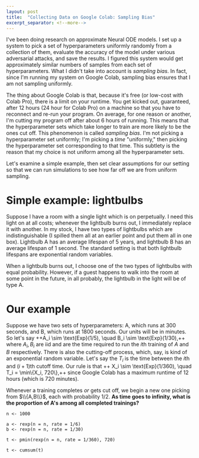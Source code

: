 ```yaml
---
layout: post
title:  "Collecting Data on Google Colab: Sampling Bias"
excerpt_separator: <!--more-->
---
```


I've been doing research on approximate Neural ODE models. I set up a system to pick a set of hyperparameters uniformly randomly from a collection of them, evaluate the accuracy of the model under various adversarial attacks, and save the results. I figured this system would get approximately similar numbers of samples from each set of hyperparameters. What I didn't take into account is *sampling bias*. In fact, since I'm running my system on Google Colab, sampling bias ensures that I am not sampling uniformly.

<!--more-->

The thing about Google Colab is that, because it's free (or low-cost with Colab Pro), there is a limit on your runtime. You get kicked out, guaranteed, after 12 hours (24 hour for Colab Pro) on a machine so that you have to reconnect and re-run your program. On average, for one reason or another, I'm cutting my program off after about 6 hours of running. This means that the hyperparameter sets which take longer to train are more likely to be the ones cut off. This phenomenon is called *sampling bias*. I'm not picking a hyperparameter set uniformly; I'm picking a *time* "uniformly," then picking the hyperparameter set corresponding to that time. This subtlety is the reason that my choice is not uniform among all the hyperparameter sets.

Let's examine a simple example, then set clear assumptions for our setting so that we can run simulations to see how far off we are from uniform sampling.

# Simple example: lightbulbs

Suppose I have a room with a single light which is on perpetually. I need this light on at all costs; whenever the lightbulb burns out, I immediately replace it with another. In my stock, I have two types of lightbulbs which are indistinguishable (I spilled them all at an earlier point and put them all in one box). Lightbulb A has an average lifespan of 5 years, and lightbulb B has an average lifespan of 1 second. The standard setting is that both lightbulb lifespans are exponential random variables. 

When a lightbulb burns out, I choose one of the two types of lightbulbs with equal probability. However, if a guest happens to walk into the room at some point in the future, in all probably, the lightbulb in the light will be of type A. 

# Our example

Suppose we have two sets of hyperparameters: A, which runs at 300 seconds, and B, which runs at 1800 seconds. Our units will be in minutes. So let's say ++A_i \sim \text{Exp}(1/5), \quad B_i \sim \text{Exp}(1/30),++ where $A_i,B_i$ are iid and are the time required to run the $i$th training of $A$ and $B$ respectively. There is also the cutting-off process, which, say, is kind of an exponential random variable. Let's say the $T_i$ is the time between the $i$th and $(i+1)$th cutoff time. Our rule is that ++ X_i \sim \text{Exp}(1/360), \quad T_i = \min\\{X_i, 720\\},++ since Google Colab has a maximum runtime of 12 hours (which is 720 minutes). 

Whenever a training completes *or* gets cut off, we begin a new one picking from $\\{A,B\\}$, each with probability 1/2. **As time goes to infinity, what is the proportion of A's among all completed trainings?**

```
n <- 1000

a <- rexp(n = n, rate = 1/6)
b <- rexp(n = n, rate = 1/30)

t <- pmin(rexp(n = n, rate = 1/360), 720)

t <- cumsum(t)
```





